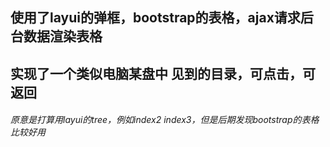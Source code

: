 <h2>使用了layui的弹框，bootstrap的表格，ajax请求后台数据渲染表格</h2>

<h2>实现了一个类似电脑某盘中 见到的目录，可点击，可返回</h2>
<h6>原意是打算用layui的tree，例如index2 index3，但是后期发现bootstrap的表格比较好用</h6>
